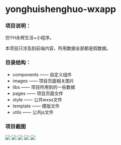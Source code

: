 # yonghuishenghuo-wxapp
### 项目说明：
仿YH永辉生活+小程序。

本项目只涉及到前端内容，所用数据全部都是假数据。

### 目录结构：

- components —— 自定义组件
- images —— 项目页面相关图片
- libs —— 项目所用到的一些数据
- pages —— 项目页面文件
- style —— 公共wxss文件
- template —— 模版文件
- utils —— 公共js文件

### 项目截图
<img src="https://github.com/songStar0904/yonghuishenghuo-wxapp/blob/master/readme_img/Animation.gif">
<img src="https://github.com/songStar0904/yonghuishenghuo-wxapp/blob/master/readme_img/Animation2.gif">
<img src="https://github.com/songStar0904/yonghuishenghuo-wxapp/blob/master/readme_img/Animation4.gif">
<img src="https://github.com/songStar0904/yonghuishenghuo-wxapp/blob/master/readme_img/Animation5.gif">
<img src="https://github.com/songStar0904/yonghuishenghuo-wxapp/blob/master/readme_img/Animation6.gif">
